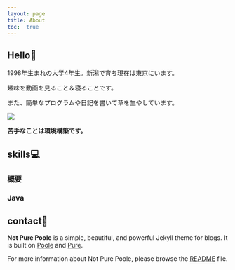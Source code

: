 ```yaml
---
layout: page
title: About
toc:  true
---
```


## Hello👋

1998年生まれの大学4年生。新潟で育ち現在は東京にいます。

趣味を動画を見ること＆寝ることです。

また、簡単なプログラムや日記を書いて草を生やしています。

<img src="https://grass-graph.moshimo.works/images/taku0622.png">

**苦手なことは環境構築です。**

##  skills💻

### <i class="fa fa-cubes" style="font-size:1em;"></i> 概要
### <i class="fa fa-java" style="font-size:2em;"></i> Java

## contact🤝

**Not Pure Poole** is a simple, beautiful, and powerful Jekyll theme for blogs. It is built on [Poole](https://github.com/poole/poole) and [Pure](https://purecss.io/).

For more information about Not Pure Poole, please browse the [README](https://github.com/vszhub/not-pure-poole) file.
